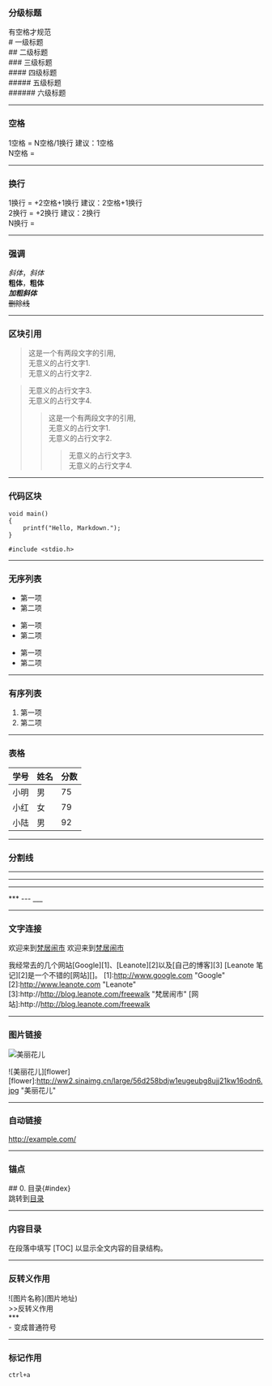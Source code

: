 
### 分级标题
有空格才规范  
\# 一级标题  
\## 二级标题  
\### 三级标题  
\#### 四级标题  
\##### 五级标题  
\###### 六级标题  

---
### 空格  
1空格 = N空格/1换行 建议：1空格  
N空格 =

---
### 换行  
1换行 = +2空格+1换行 建议：2空格+1换行  
2换行 = +2换行 建议：2换行  
N换行 =

---
### 强调  
*斜体*，_斜体_  
**粗体**，__粗体__  
***加粗斜体***  
~~删除线~~

---
### 区块引用
> 这是一个有两段文字的引用,  
无意义的占行文字1.  
无意义的占行文字2.  

> 无意义的占行文字3.  
无意义的占行文字4.
>>这是一个有两段文字的引用,  
无意义的占行文字1.  
无意义的占行文字2. 
>>> 无意义的占行文字3.  
无意义的占行文字4.

---
### 代码区块
	void main()
	{
		printf("Hello, Markdown.");
	}

	#include <stdio.h>

---
### 无序列表
- 第一项  
- 第二项
+ 第一项
+ 第二项
* 第一项
* 第二项

---
### 有序列表
1. 第一项  
2. 第二项

---
### 表格
学号|姓名|分数
-|-|-
小明|男|75
小红|女|79
小陆|男|92

---
### 分割线
***
---
___
\*** --- ___

---
### 文字连接
欢迎来到[梵居闹市](http://blog.leanote.com/freewalk)
欢迎来到[梵居闹市](http://blog.leanote.com/freewalk "梵居闹市")

我经常去的几个网站[Google][1]、[Leanote][2]以及[自己的博客][3]
[Leanote 笔记][2]是一个不错的[网站][]。
[1]:http://www.google.com "Google"
[2]:http://www.leanote.com "Leanote"
[3]:http://http://blog.leanote.com/freewalk "梵居闹市"
[网站]:http://http://blog.leanote.com/freewalk

---
### 图片链接
![美丽花儿](http://ww2.sinaimg.cn/large/56d258bdjw1eugeubg8ujj21kw16odn6.jpg "美丽花儿")

![美丽花儿][flower]
[flower]:http://ww2.sinaimg.cn/large/56d258bdjw1eugeubg8ujj21kw16odn6.jpg  "美丽花儿"

---
### 自动链接
<http://example.com/>

---
### 锚点
\## 0. 目录{#index}  
跳转到[目录](#index)

---
### 内容目录
在段落中填写 [TOC] 以显示全文内容的目录结构。

---
### 反转义作用  
\!\[图片名称]\(图片地址)  
\>>反转义作用  
\***  
\- 变成普通符号  

---
### 标记作用 
`ctrl+a`
